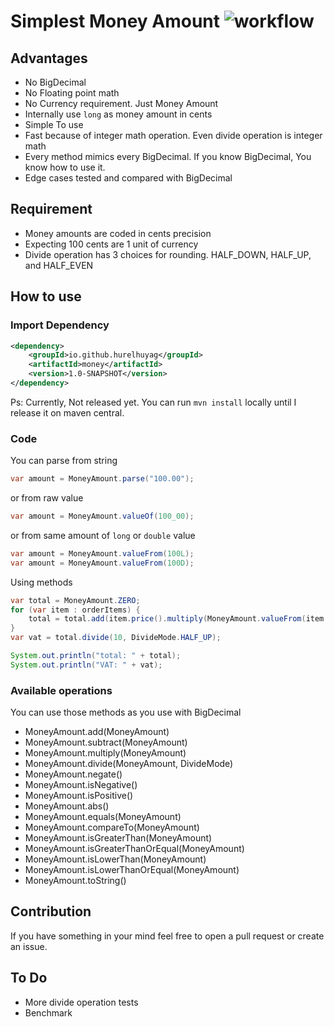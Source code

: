 # Simplest Money Amount ![workflow](https://github.com/hurelhuyag/money/actions/workflows/ci.yaml/badge.svg)

## Advantages

- No BigDecimal
- No Floating point math
- No Currency requirement. Just Money Amount
- Internally use `long` as money amount in cents
- Simple To use
- Fast because of integer math operation. Even divide operation is integer math
- Every method mimics every BigDecimal. If you know BigDecimal, You know how to use it.
- Edge cases tested and compared with BigDecimal

## Requirement

- Money amounts are coded in cents precision
- Expecting 100 cents are 1 unit of currency
- Divide operation has 3 choices for rounding. HALF_DOWN, HALF_UP, and HALF_EVEN

## How to use

### Import Dependency
```xml
<dependency>
    <groupId>io.github.hurelhuyag</groupId>
    <artifactId>money</artifactId>
    <version>1.0-SNAPSHOT</version>
</dependency>
```
Ps: Currently, Not released yet. You can run `mvn install` locally until I release it on maven central.

### Code
You can parse from string
```java
var amount = MoneyAmount.parse("100.00");

```
or from raw value
```java
var amount = MoneyAmount.valueOf(100_00);
```

or from same amount of `long` or `double` value
```java
var amount = MoneyAmount.valueFrom(100L);
var amount = MoneyAmount.valueFrom(100D);
```

Using methods
```java
var total = MoneyAmount.ZERO;
for (var item : orderItems) {
    total = total.add(item.price().multiply(MoneyAmount.valueFrom(item.count())));
}
var vat = total.divide(10, DivideMode.HALF_UP);

System.out.println("total: " + total);
System.out.println("VAT: " + vat);
```

### Available operations

You can use those methods as you use with BigDecimal

- MoneyAmount.add(MoneyAmount)
- MoneyAmount.subtract(MoneyAmount)
- MoneyAmount.multiply(MoneyAmount)
- MoneyAmount.divide(MoneyAmount, DivideMode)
- MoneyAmount.negate()
- MoneyAmount.isNegative()
- MoneyAmount.isPositive()
- MoneyAmount.abs()
- MoneyAmount.equals(MoneyAmount)
- MoneyAmount.compareTo(MoneyAmount)
- MoneyAmount.isGreaterThan(MoneyAmount)
- MoneyAmount.isGreaterThanOrEqual(MoneyAmount)
- MoneyAmount.isLowerThan(MoneyAmount)
- MoneyAmount.isLowerThanOrEqual(MoneyAmount)
- MoneyAmount.toString()

## Contribution

If you have something in your mind feel free to open a pull request or create an issue.

## To Do

- More divide operation tests
- Benchmark
